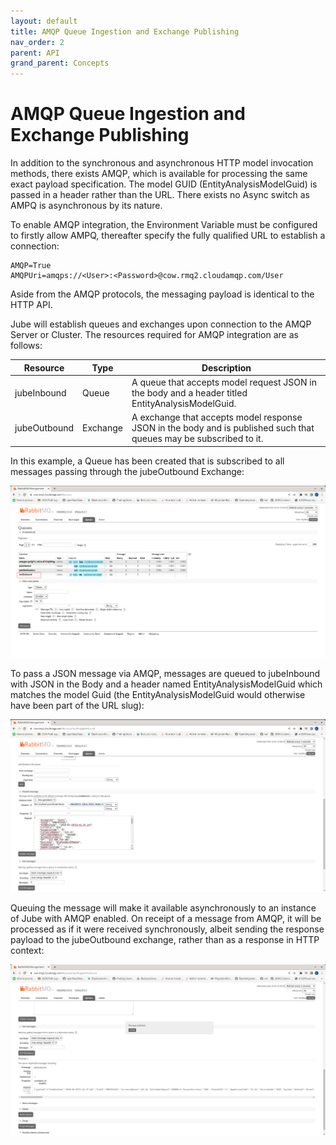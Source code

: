 ```yaml
---
layout: default
title: AMQP Queue Ingestion and Exchange Publishing
nav_order: 2
parent: API
grand_parent: Concepts
---
```


# AMQP Queue Ingestion and Exchange Publishing
In addition to the synchronous and asynchronous HTTP model invocation methods,  there exists AMQP, which is available for processing the same exact payload specification. The model GUID (EntityAnalysisModelGuid) is passed in a header rather than the URL. There exists no Async switch as AMPQ is asynchronous by its nature.

To enable AMQP integration,  the Environment Variable must be configured to firstly allow AMPQ, thereafter specify the fully qualified URL to establish a connection:

``` text
AMQP=True
AMQPUri=amqps://<User>:<Password>@cow.rmq2.cloudamqp.com/User
```

Aside from the AMQP protocols, the messaging payload is identical to the HTTP API.

Jube will establish queues and exchanges upon connection to the AMQP Server or Cluster.  The resources required for AMQP integration are as follows:

| Resource     | Type     | Description                                                                                                        |
|--------------|----------|--------------------------------------------------------------------------------------------------------------------|
| jubeInbound  | Queue    | A queue that accepts model request JSON in the body and a header titled EntityAnalysisModelGuid.                   |
| jubeOutbound | Exchange | A exchange that accepts model response JSON in the body and is published such that queues may be subscribed to it. |

In this example,  a Queue has been created that is subscribed to all messages passing through the jubeOutbound Exchange:

![Image](TestOutboundQueue.png)

To pass a JSON message via AMQP, messages are queued to jubeInbound with JSON in the Body and a header named EntityAnalysisModelGuid which matches the model Guid (the EntityAnalysisModelGuid would otherwise have been part of the URL slug):

![Image](ExampleMessageInbound.png)

Queuing the message will make it available asynchronously to an instance of Jube with AMQP enabled.  On receipt of a message from AMQP, it will be processed as if it were received synchronously, albeit sending the response payload to the jubeOutbound exchange, rather than as a response in HTTP context:

![Image](MessageOnSubscribedQueue.png)